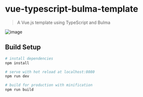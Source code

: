 # vue-typescript-bulma-template

> A Vue.js template using TypeScript and Bulma

![image](https://user-images.githubusercontent.com/759811/37562467-ee03902e-2a36-11e8-8b65-68745002360c.png)


## Build Setup

``` bash
# install dependencies
npm install

# serve with hot reload at localhost:8080
npm run dev

# build for production with minification
npm run build
```
